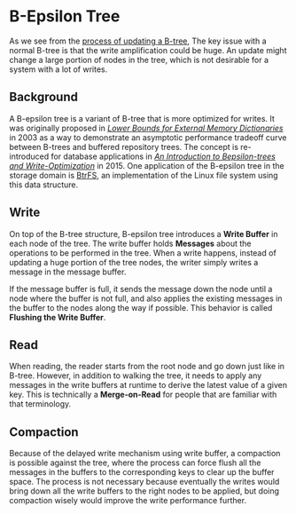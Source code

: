 # B-Epsilon Tree

As we see from the [process of updating a B-tree](./b-tree.md#example), 
The key issue with a normal B-tree is that the write amplification could be huge.
An update might change a large portion of nodes in the tree, which is not desirable for a system with a lot of writes.

## Background

A B-epsilon tree is a variant of B-tree that is more optimized for writes.
It was originally proposed in _[Lower Bounds for External Memory Dictionaries](http://perso.ens-lyon.fr/loris.marchal/docs-data-aware/brodal_fagerberg_LB_EM_dict.pdf)_ 
in 2003 as a way to demonstrate an asymptotic performance tradeoff curve between B-trees and buffered repository trees.
The concept is re-introduced for database applications in _[An Introduction to Bepsilon-trees and Write-Optimization](https://www.usenix.org/system/files/login/articles/login_oct15_05_bender.pdf)_
in 2015. One application of the B-epsilon tree in the storage domain is [BtrFS](https://btrfs.readthedocs.io/en/latest/), 
an implementation of the Linux file system using this data structure.

## Write

On top of the B-tree structure, B-epsilon tree introduces a **Write Buffer** in each node of the tree.
The write buffer holds **Messages** about the operations to be performed in the tree.
When a write happens, instead of updating a huge portion of the tree nodes, 
the writer simply writes a message in the message buffer.

If the message buffer is full, it sends the message down the node until a node where the buffer is not full,
and also applies the existing messages in the buffer to the nodes along the way if possible.
This behavior is called **Flushing the Write Buffer**.

## Read

When reading, the reader starts from the root node and go down just like in B-tree.
However, in addition to walking the tree, it needs to apply any messages in the write buffers at runtime
to derive the latest value of a given key.
This is technically a **Merge-on-Read** for people that are familiar with that terminology. 

## Compaction

Because of the delayed write mechanism using write buffer, a compaction is possible against the tree,
where the process can force flush all the messages in the buffers to the corresponding keys to clear up the buffer space.
The process is not necessary because eventually the writes would bring down all the write buffers 
to the right nodes to be applied, but doing compaction wisely would improve the write performance further.
